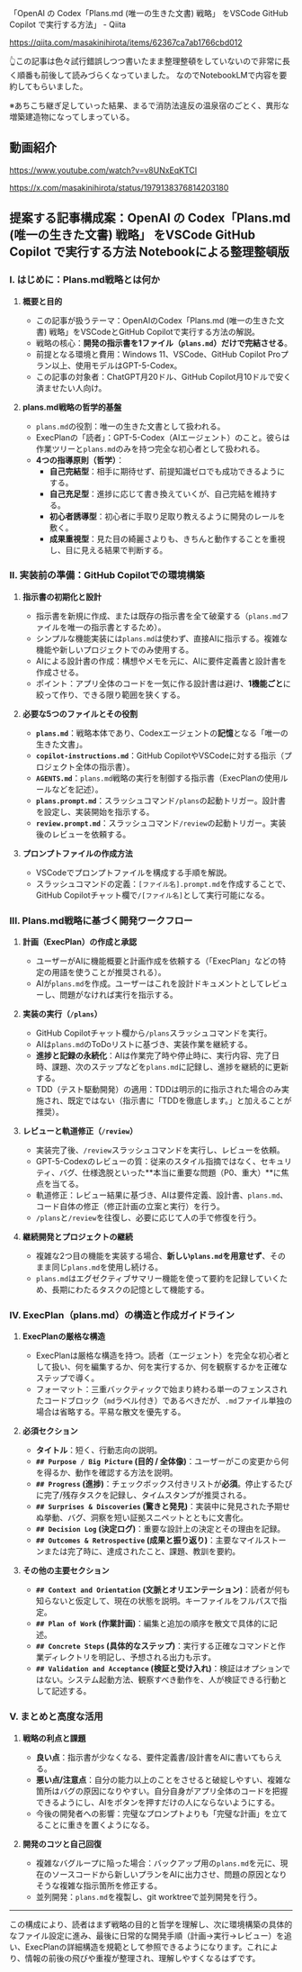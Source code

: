 <!--
title:   OpenAI の Codex「Plans.md (唯一の生きた文書) 戦略」をVSCode GitHub Copilot で実行する方法 のNotebookによる要約
tags:    OpenAI,VSCode,codex,githubcopilot,plans.md
id:      0501d938a6c2e38916ef
private: false
-->
「OpenAI の Codex「Plans.md (唯一の生きた文書) 戦略」 をVSCode GitHub Copilot で実行する方法」 - Qiita

https://qiita.com/masakinihirota/items/62367ca7ab1766cbd012

👆️この記事は色々試行錯誤しつつ書いたまま整理整頓をしていないので非常に長く順番も前後して読みづらくなっていました。
なのでNotebookLMで内容を要約してもらいました。

※あちこち継ぎ足していった結果、まるで消防法違反の温泉宿のごとく、異形な増築建造物になってしまっている。

## 動画紹介

https://www.youtube.com/watch?v=v8UNxEqKTCI

https://x.com/masakinihirota/status/1979138376814203180



## 提案する記事構成案：OpenAI の Codex「Plans.md (唯一の生きた文書) 戦略」 をVSCode GitHub Copilot で実行する方法 Notebookによる整理整頓版

### I. はじめに：Plans.md戦略とは何か

1.  **概要と目的**
    *   この記事が扱うテーマ：OpenAIのCodex「Plans.md (唯一の生きた文書) 戦略」をVSCodeとGitHub Copilotで実行する方法の解説。
    *   戦略の核心：**開発の指示書を1ファイル（`plans.md`）だけで完結させる**。
    *   前提となる環境と費用：Windows 11、VSCode、GitHub Copilot Proプラン以上、使用モデルはGPT-5-Codex。
    *   この記事の対象者：ChatGPT月20ドル、GitHub Copilot月10ドルで安く済ませたい人向け。

2.  **plans.md戦略の哲学的基盤**
    *   `plans.md`の役割：唯一の生きた文書として扱われる。
    *   ExecPlanの「読者」：GPT-5-Codex（AIエージェント）のこと。彼らは作業ツリーと`plans.md`のみを持つ完全な初心者として扱われる。
    *   **4つの指導原則（哲学）**：
        *   **自己完結型**：相手に期待せず、前提知識ゼロでも成功できるようにする。
        *   **自己充足型**：進捗に応じて書き換えていくが、自己完結を維持する。
        *   **初心者誘導型**：初心者に手取り足取り教えるように開発のレールを敷く。
        *   **成果重視型**：見た目の綺麗さよりも、きちんと動作することを重視し、目に見える結果で判断する。

### II. 実装前の準備：GitHub Copilotでの環境構築

1.  **指示書の初期化と設計**
    *   指示書を新規に作成、または既存の指示書を全て破棄する（`plans.md`ファイルを唯一の指示書とするため）。
    *   シンプルな機能実装には`plans.md`は使わず、直接AIに指示する。複雑な機能や新しいプロジェクトでのみ使用する。
    *   AIによる設計書の作成：構想やメモを元に、AIに要件定義書と設計書を作成させる。
    *   ポイント：アプリ全体のコードを一気に作る設計書は避け、**1機能ごと**に絞って作り、できる限り範囲を狭くする。

2.  **必要な5つのファイルとその役割**
    *   **`plans.md`**：戦略本体であり、Codexエージェントの**記憶**となる「唯一の生きた文書」。
    *   **`copilot-instructions.md`**：GitHub CopilotやVSCodeに対する指示（プロジェクト全体の指示書）。
    *   **`AGENTS.md`**：`plans.md`戦略の実行を制御する指示書（ExecPlanの使用ルールなどを記述）。
    *   **`plans.prompt.md`**：スラッシュコマンド`/plans`の起動トリガー。設計書を設定し、実装開始を指示する。
    *   **`review.prompt.md`**：スラッシュコマンド`/review`の起動トリガー。実装後のレビューを依頼する。

3.  **プロンプトファイルの作成方法**
    *   VSCodeでプロンプトファイルを構成する手順を解説。
    *   スラッシュコマンドの定義：`[ファイル名].prompt.md`を作成することで、GitHub Copilotチャット欄で`/[ファイル名]`として実行可能になる。

### III. Plans.md戦略に基づく開発ワークフロー

1.  **計画（ExecPlan）の作成と承認**
    *   ユーザーがAIに機能概要と計画作成を依頼する（「ExecPlan」などの特定の用語を使うことが推奨される）。
    *   AIが`plans.md`を作成。ユーザーはこれを設計ドキュメントとしてレビューし、問題がなければ実行を指示する。

2.  **実装の実行（`/plans`）**
    *   GitHub Copilotチャット欄から`/plans`スラッシュコマンドを実行。
    *   AIは`plans.md`のToDoリストに基づき、実装作業を継続する。
    *   **進捗と記録の永続化**：AIは作業完了時や停止時に、実行内容、完了日時、課題、次のステップなどを`plans.md`に記録し、進捗を継続的に更新する。
    *   TDD（テスト駆動開発）の適用：TDDは明示的に指示された場合のみ実施され、既定ではない（指示書に「TDDを徹底します。」と加えることが推奨）。

3.  **レビューと軌道修正（`/review`）**
    *   実装完了後、`/review`スラッシュコマンドを実行し、レビューを依頼。
    *   GPT-5-Codexのレビューの質：従来のスタイル指摘ではなく、セキュリティ、バグ、仕様逸脱といった**本当に重要な問題（P0、重大）**に焦点を当てる。
    *   軌道修正：レビュー結果に基づき、AIは要件定義、設計書、`plans.md`、コード自体の修正（修正計画の立案と実行）を行う。
    *   `/plans`と`/review`を往復し、必要に応じて人の手で修復を行う。

4.  **継続開発とプロジェクトの継続**
    *   複雑な2つ目の機能を実装する場合、**新しい`plans.md`を用意せず**、そのまま同じ`plans.md`を使用し続ける。
    *   `plans.md`はエグゼクティブサマリー機能を使って要約を記録していくため、長期にわたるタスクの記憶として機能する。

### IV. ExecPlan（plans.md）の構造と作成ガイドライン

1.  **ExecPlanの厳格な構造**
    *   ExecPlanは厳格な構造を持つ。読者（エージェント）を完全な初心者として扱い、何を編集するか、何を実行するか、何を観察するかを正確なステップで導く。
    *   フォーマット：三重バックティックで始まり終わる単一のフェンスされたコードブロック（`md`ラベル付き）であるべきだが、`.md`ファイル単独の場合は省略する。平易な散文を優先する。

2.  **必須セクション**
    *   **タイトル**：短く、行動志向の説明。
    *   **`## Purpose / Big Picture` (目的 / 全体像)**：ユーザーがこの変更から何を得るか、動作を確認する方法を説明。
    *   **`## Progress` (進捗)**：チェックボックス付きリストが**必須**。停止するたびに完了/残存タスクを記録し、タイムスタンプが推奨される。
    *   **`## Surprises & Discoveries` (驚きと発見)**：実装中に発見された予期せぬ挙動、バグ、洞察を短い証拠スニペットとともに文書化。
    *   **`## Decision Log` (決定ログ)**：重要な設計上の決定とその理由を記録。
    *   **`## Outcomes & Retrospective` (成果と振り返り)**：主要なマイルストーンまたは完了時に、達成されたこと、課題、教訓を要約。

3.  **その他の主要セクション**
    *   **`## Context and Orientation` (文脈とオリエンテーション)**：読者が何も知らないと仮定して、現在の状態を説明。キーファイルをフルパスで指定。
    *   **`## Plan of Work` (作業計画)**：編集と追加の順序を散文で具体的に記述。
    *   **`## Concrete Steps` (具体的なステップ)**：実行する正確なコマンドと作業ディレクトリを明記し、予想される出力も示す。
    *   **`## Validation and Acceptance` (検証と受け入れ)**：検証はオプションではない。システム起動方法、観察すべき動作を、人が検証できる行動として記述する。

### V. まとめと高度な活用

1.  **戦略の利点と課題**
    *   **良い点**：指示書が少なくなる、要件定義書/設計書をAIに書いてもらえる。
    *   **悪い点/注意点**：自分の能力以上のことをさせると破綻しやすい、複雑な箇所はバグの原因になりやすい。自分自身がアプリ全体のコードを把握できるようにし、AIをボタンを押すだけの人にならないようにする。
    *   今後の開発者への影響：完璧なプロンプトよりも「完璧な計画」を立てることに重きを置くようになる。

2.  **開発のコツと自己回復**
    *   複雑なバグループに陥った場合：バックアップ用の`plans.md`を元に、現在のソースコードから新しいプランをAIに出力させ、問題の原因となりそうな複雑な指示箇所を修正する。
    *   並列開発：`plans.md`を複製し、git worktreeで並列開発を行う。

---

この構成により、読者はまず戦略の目的と哲学を理解し、次に環境構築の具体的なファイル設定に進み、最後に日常的な開発手順（計画→実行→レビュー）を追い、ExecPlanの詳細構造を規範として参照できるようになります。これにより、情報の前後の飛びや重複が整理され、理解しやすくなるはずです。
